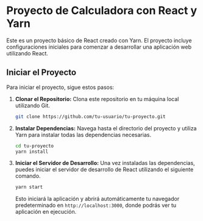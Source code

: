 # Proyecto de Calculadora con React y Yarn

Este es un proyecto básico de React creado con Yarn. El proyecto incluye configuraciones iniciales para comenzar a desarrollar una aplicación web utilizando React.

## Iniciar el Proyecto

Para iniciar el proyecto, sigue estos pasos:

1. **Clonar el Repositorio:** Clona este repositorio en tu máquina local utilizando Git.

    ```bash
    git clone https://github.com/tu-usuario/tu-proyecto.git
    ```

2. **Instalar Dependencias:** Navega hasta el directorio del proyecto y utiliza Yarn para instalar todas las dependencias necesarias.

    ```bash
    cd tu-proyecto
    yarn install
    ```

3. **Iniciar el Servidor de Desarrollo:** Una vez instaladas las dependencias, puedes iniciar el servidor de desarrollo de React utilizando el siguiente comando.

    ```bash
    yarn start
    ```

    Esto iniciará la aplicación y abrirá automáticamente tu navegador predeterminado en `http://localhost:3000`, donde podrás ver tu aplicación en ejecución.

